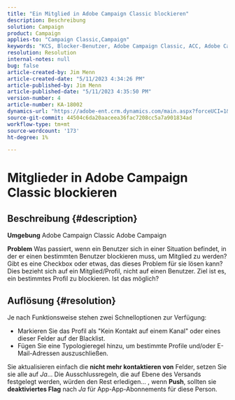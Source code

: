 ```yaml
---
title: "Ein Mitglied in Adobe Campaign Classic blockieren"
description: Beschreibung
solution: Campaign
product: Campaign
applies-to: "Campaign Classic,Campaign"
keywords: "KCS, Blocker-Benutzer, Adobe Campaign Classic, ACC, Adobe Campaign, Gewusst wie"
resolution: Resolution
internal-notes: null
bug: false
article-created-by: Jim Menn
article-created-date: "5/11/2023 4:34:26 PM"
article-published-by: Jim Menn
article-published-date: "5/11/2023 4:35:50 PM"
version-number: 4
article-number: KA-18002
dynamics-url: "https://adobe-ent.crm.dynamics.com/main.aspx?forceUCI=1&pagetype=entityrecord&etn=knowledgearticle&id=b0555aae-19f0-ed11-8849-6045bd006295"
source-git-commit: 44504c6da20aaceea36fac7208cc5a7a901834ad
workflow-type: tm+mt
source-wordcount: '173'
ht-degree: 1%

---
```


# Mitglieder in Adobe Campaign Classic blockieren

## Beschreibung {#description}


<b>Umgebung</b>
Adobe Campaign Classic Adobe Campaign

<b>Problem</b>
Was passiert, wenn ein Benutzer sich in einer Situation befindet, in der er einen bestimmten Benutzer blockieren muss, um Mitglied zu werden?
Gibt es eine Checkbox oder etwas, das dieses Problem für sie lösen kann?
Dies bezieht sich auf ein Mitglied/Profil, nicht auf einen Benutzer. Ziel ist es, ein bestimmtes Profil zu blockieren. Ist das möglich?




## Auflösung {#resolution}


Je nach Funktionsweise stehen zwei Schnelloptionen zur Verfügung:

- Markieren Sie das Profil als &quot;Kein Kontakt auf einem Kanal&quot; oder eines dieser Felder auf der Blacklist.
- Fügen Sie eine Typologieregel hinzu, um bestimmte Profile und/oder E-Mail-Adressen auszuschließen.




Sie aktualisieren einfach die <b>nicht mehr kontaktieren von</b> Felder, setzen Sie sie alle auf *Ja*... Die Ausschlussregeln, die auf Ebene des Versands festgelegt werden, würden den Rest erledigen... , wenn <b>Push</b>, sollten sie <b>deaktiviertes Flag</b> nach *Ja* für App-App-Abonnements für diese Person.
